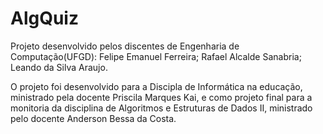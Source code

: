 # AlgQuiz

  Projeto desenvolvido pelos discentes de Engenharia de Computação(UFGD):
    Felipe Emanuel Ferreira;
    Rafael Alcalde Sanabria;
    Leando da Silva Araujo.

  O projeto foi desenvolvido para a Discipla de Informática na educação, ministrado pela docente Priscila Marques Kai,
  e como projeto final para a monitoria da disciplina de Algoritmos e Estruturas de Dados II, ministrado pelo docente
  Anderson Bessa da Costa.
    
